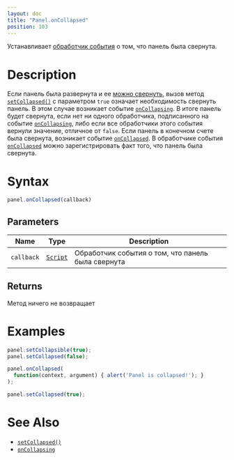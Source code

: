 ```yaml
---
layout: doc
title: "Panel.onCollapsed"
position: 103
---
```


Устанавливает [обработчик события](../../../Core/Script/) о том, что панель была свернута.

# Description

Если панель была развернута и ее [можно свернуть](../Panel.getCollapsible/), вызов метод [`setCollapsed()`](../Panel.setCollapsed/)
с параметром `true` означает необходимость свернуть панель. В этом случае возникает событие [`onCollapsing`](../Panel.onCollapsing/).
В итоге панель будет свернута, если нет ни одного обработчика, подписанного на событие [`onCollapsing`](../Panel.onCollapsing/),
либо если все обработчики этого события вернули значение, отличное от `false`. Если панель в конечном счете была свернута,
возникает событие [`onCollapsed`](../Panel.onCollapsed/). В обработчике события [`onCollapsed`](../Panel.onCollapsed/)
можно зарегистрировать факт того, что панель была свернута.

# Syntax

```js
panel.onCollapsed(callback)
```

## Parameters

|Name|Type|Description|
|----|----|-----------|
|`callback`|[`Script`](../../../Core/Script/)|Обработчик события о том, что панель была свернута|

## Returns

Метод ничего не возвращает

# Examples

```js
panel.setCollapsible(true);
panel.setCollapsed(false);

panel.onCollapsed(
  function(context, argument) { alert('Panel is collapsed!'); }
);

panel.setCollapsed(true);
```

# See Also

* [`setCollapsed()`](../Panel.setCollapsed/)
* [`onCollapsing`](../Panel.onCollapsing/)
